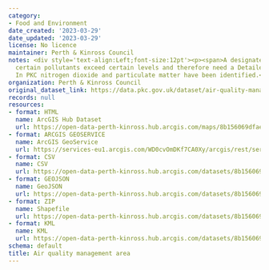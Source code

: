 ```yaml
---
category:
- Food and Environment
date_created: '2023-03-29'
date_updated: '2023-03-29'
license: No licence
maintainer: Perth & Kinross Council
notes: <div style='text-align:Left;font-size:12pt'><p><span>A designated area where
  certain pollutants exceed certain levels and therefore need a Detailed Assessment.
  In PKC nitrogen dioxide and particulate matter have been identified.</span></p></div>
organization: Perth & Kinross Council
original_dataset_link: https://data.pkc.gov.uk/dataset/air-quality-management-area1
records: null
resources:
- format: HTML
  name: ArcGIS Hub Dataset
  url: https://open-data-perth-kinross.hub.arcgis.com/maps/8b156069dfae4be0922304145dae4a6d_6
- format: ARCGIS GEOSERVICE
  name: ArcGIS GeoService
  url: https://services-eu1.arcgis.com/WD0cvOmDKf7CA0Xy/arcgis/rest/services/Air_Quality_Management_Area/FeatureServer/6
- format: CSV
  name: CSV
  url: https://open-data-perth-kinross.hub.arcgis.com/datasets/8b156069dfae4be0922304145dae4a6d_6.csv?outSR=%7B%22latestWkid%22%3A27700%2C%22wkid%22%3A27700%7D
- format: GEOJSON
  name: GeoJSON
  url: https://open-data-perth-kinross.hub.arcgis.com/datasets/8b156069dfae4be0922304145dae4a6d_6.geojson?outSR=%7B%22latestWkid%22%3A27700%2C%22wkid%22%3A27700%7D
- format: ZIP
  name: Shapefile
  url: https://open-data-perth-kinross.hub.arcgis.com/datasets/8b156069dfae4be0922304145dae4a6d_6.zip?outSR=%7B%22latestWkid%22%3A27700%2C%22wkid%22%3A27700%7D
- format: KML
  name: KML
  url: https://open-data-perth-kinross.hub.arcgis.com/datasets/8b156069dfae4be0922304145dae4a6d_6.kml?outSR=%7B%22latestWkid%22%3A27700%2C%22wkid%22%3A27700%7D
schema: default
title: Air quality management area
---
```

